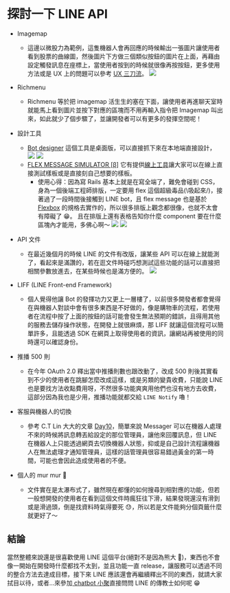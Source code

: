 # 探討一下 LINE API

- Imagemap
  - 這邊以微股力為範例，這隻機器人會再回應的時候輸出一張圖片讓使用者看到股票的曲線圖，然後圖片下方做三個類似按鈕的圖片在上面，再藉由設定觸發訊息在座標上，當使用者按到的時候就很像再按按鈕，更多使用方法或是 UX 上的問題可以參考 [UX 三刀流](https://www.facebook.com/uxerlab/)。
    ![](https://i.imgur.com/A0yDTJm.png)
- Richmenu
  - Richmenu 等於把 imagemap 活生生的塞在下面，讓使用者再進聊天室時就能馬上看到圖片並按下對應的區塊而不用再輸入指令把 Imagemap 叫出來，如此就少了個步驟了，並讓開發者可以有更多的發揮空間呢！
- 設計工具

  - [Bot designer](https://developers.line.biz/en/services/bot-designer/)
    這個工具是桌面版，可以直接抓下來在本地端直接設計，
    ![](https://i.imgur.com/dDMSCXu.png)
    ![](https://i.imgur.com/c2pYpFx.png)
  - [FLEX MESSAGE SIMULATOR [β]](https://developers.line.biz/console/fx-beta/)
    它有提供[線上工具](https://developers.line.biz/console/fx-beta/)讓大家可以在線上直接測試樣板或是直接刻自己想要的樣板。
    - 使用心得：因為寫 Rails 基本上就是在寫全端了，難免會碰到 CSS，身為一個後端工程師排版，一定要用 flex 這個超級毒品(\吸起來/)，接著過了一段時間後接觸到 LINE bot，且 flex message 也是基於 [Flexbox](https://www.w3.org/TR/css-flexbox-1/) 的規格去實作的，所以很多排版上觀念都很像，也就不太會有障礙了 😁。
      且在排版上還有表格告知你什麼 component 要在什麼區塊內才能用，多佛心啊～
      ![](https://i.imgur.com/Fowpoyb.png)
      ![](https://i.imgur.com/zELPSA0.png)

- API 文件
  - 在最近幾個月的時候 LINE 的文件有改版，讓某些 API 可以在線上就能測了，看起來是滿讚的，若在逛文件時碰巧想測試這些功能的話可以直接把相關參數放進去，在某些時候也是滿方便的。
    ![](https://i.imgur.com/CuFdmcH.png)
- LIFF (LINE Front-end Framework)

  - 個人覺得他讓 Bot 的發揮功力又更上一層樓了，以前很多開發者都會覺得在與機器人對談中會有很多東西是不好做的，像是購物車的流程，若使用者在流程中按了上面的按鈕的話可能會發生無法預期的錯誤，且得用其他的服務去儲存操作狀態，在開發上就很麻煩，那 LIFF 就讓這個流程可以簡單許多，且能透過 SDK 在網頁上取得使用者的資訊，讓網站再被使用的同時還可以確認身份。

- 推播 500 則
  - 在今年 OAuth 2.0 釋出當中推播則數也跟改動了，改成 500 則後其實看到不少的使用者在跳腳怎麼改成這樣，或是另類的變貴收費，只能說 LINE 也是要找方法收點費用呀，不然很多功能爽爽用他們也沒有地方去收費，這部分因為我也是少用，推播功能就都交給 `LINE Notify` 嚕！
- 客服與機器人的切換
  - 參考 C.T Lin 大大的文章 [Day10](https://ithelp.ithome.com.tw/articles/10220717)，簡單來說 Messager 可以在機器人處理不來的時候將訊息轉丟給設定的那位管理員，讓他來回覆訊息，但 LINE 在機器人上只能透過網頁去切換機器人狀態，抑或是自己設計流程讓機器人在無法處理才通知管理員，這樣的話管理員很容易錯過黃金的第一時間，可能也會因此造成使用者的不便。
- 個人的 mur mur 🤣

  - 文件實在是太瀑布式了，雖然現在都懂的如何搜尋到相對應的功能，但若一般想開發的使用者在看到這個文件時瘋狂往下滑，結果發現還沒有滑到或是滑過頭，倒是找資料時氣得要死 😓，所以若是文件能夠分個頁籤什麼就更好了～

## 結論

當然整體來說還是很喜歡使用 LINE 這個平台(絕對不是因為熊大 🐻)，東西也不會像一開始在開發時什麼都找不太到，並且功能一直 release，讓服務可以透過不同的整合方法去達成目標，接下來 LINE 應該還會再繼續釋出不同的東西，就請大家拭目以待，或者...來參加[ chatbot 小聚](https://www.facebook.com/groups/chatbot.tw)直接問問 LINE 的傳教士如何呢 😁
